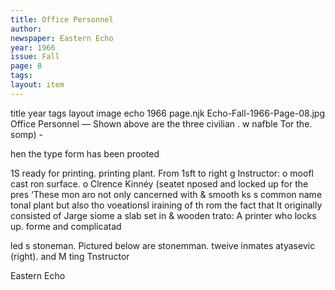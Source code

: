```yaml
---
title: Office Personnel
author:
newspaper: Eastern Echo
year: 1966
issue: Fall
page: 8
tags:
layout: item
---
```

title	year	tags	layout	image
echo
1966
page.njk
Echo-Fall-1966-Page-08.jpg
Office Personnel — Shown above are the three civilian . w nafble Tor the. somp) -

hen the type form has been prooted

1S ready for printing. printing plant. From 1sft to right g Instructor: o moofl cast ron surface. o Clrence Kinnéy (seatet nposed and locked up for the pres ‘These mon aro not only cancerned with & smooth ks s common name tonal plant but also tho voeationsl iraining of th rom the fact that It originally consisted of Jarge siome a slab set in & wooden trato: A printer who locks up. forme and complicatad

led s stoneman. Pictured below are stonemman. tweive inmates atyasevic (right). and M ting Tnstructor

Eastern Echo

